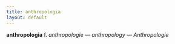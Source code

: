 ```yaml
---
title: anthropologia 
layout: default
---
```


**anthropologia** f. *anthropologie — anthropology — Anthropologie*